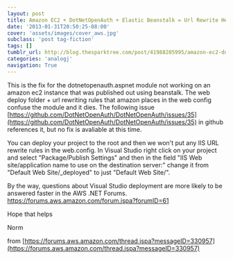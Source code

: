 ```yaml
---
layout: post
title: Amazon EC2 + DotNetOpenAuth + Elastic Beanstalk = Url Rewrite Hell (fix)
date: '2013-01-31T20:50:25-08:00'
cover: 'assets/images/cover_aws.jpg'
subclass: 'post tag-fiction'
tags: []
tumblr_url: http://blog.thesparktree.com/post/41988205995/amazon-ec2-dotnetopenauth-elastic-beanstalk
categories: 'analogj'
navigation: True
---
```

This is the fix for the dotnetopenauth.aspnet module not working on an amazon ec2 instance that was published out using beanstalk. The web deploy folder + url rewriting rules that amazon places in the web config confuse the module and it dies. The following issue [https://github.com/DotNetOpenAuth/DotNetOpenAuth/issues/35](https://github.com/DotNetOpenAuth/DotNetOpenAuth/issues/35) in github references it, but no fix is avaliable at this time.

You can deploy your project to the root and then we won't put any IIS URL rewrite rules in the web.config. In Visual Studio right click on your project and select "Package/Publish Settings" and then in the field "IIS Web site/application name to use on the destination server:" change it from "Default Web Site/<yourapp>_deployed" to just "Default Web Site/".

By the way, questions about Visual Studio deployment are more likely to be answered faster in the AWS .NET Forums. https://forums.aws.amazon.com/forum.jspa?forumID=61

Hope that helps

Norm


from [https://forums.aws.amazon.com/thread.jspa?messageID=330957](https://forums.aws.amazon.com/thread.jspa?messageID=330957)